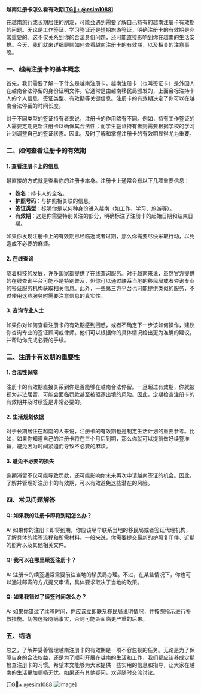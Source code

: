 **越南注册卡怎么看有效期[[TG💪+ @esim1088](https://t.me/s/esim1088)]**

在越南旅行或长期居住的朋友，可能会遇到需要了解自己持有的越南注册卡有效期的问题。无论是工作签证、学习签证还是短期旅游签证，明确注册卡的有效期是非常重要的。这不仅关系到你的合法身份问题，还可能直接影响到你在越南的生活安排。今天，我们就来详细聊聊如何查看越南注册卡的有效期，以及相关的注意事项。

### 一、越南注册卡的基本概念

首先，我们需要了解一下什么是越南注册卡。越南注册卡（也叫签证卡）是外国人在越南合法停留的身份证明文件。它通常是由越南移民局颁发的，上面会标注持卡人的个人信息、签证类型、有效期等关键信息。注册卡的有效期决定了你可以在越南合法停留的时间长度。

对于不同类型的签证持有者来说，注册卡的作用略有不同。例如，持有工作签证的人需要定期更新注册卡以确保其合法性；而学生签证持有者则需要根据学校的学习计划调整自己的签证状态。因此，及时了解和掌握注册卡的有效期显得尤为重要。

### 二、如何查看注册卡的有效期

#### 1. 查看注册卡上的信息

最直接的方式就是查看你的注册卡本身。注册卡上通常会有以下几项重要信息：

- **姓名**：持卡人的全名。
- **护照号码**：与护照相关联的信息。
- **签证类型**：标明你是以何种身份进入越南（如工作、学习、旅游等）。
- **有效期**：这是你需要特别关注的部分，明确标注了注册卡的起始日期和结束日期。

如果你发现注册卡上的有效期已经临近或者过期，那么你需要尽快采取行动，以免造成不必要的麻烦。

#### 2. 在线查询

随着科技的发展，许多国家都提供了在线查询服务。对于越南来说，虽然官方提供的在线查询平台可能不是特别普及，但你可以通过联系当地的移民局或者咨询专业的签证服务机构获取相关信息。此外，一些第三方平台也可能提供类似的服务，不过使用这些服务时需要注意信息的真实性。

#### 3. 咨询专业人士

如果你对如何查看注册卡的有效期感到困惑，或者不确定下一步该如何操作，建议你咨询专业的签证顾问或律师。他们可以根据你的具体情况给出更为准确的建议，并帮助你完成必要的手续。

### 三、注册卡有效期的重要性

#### 1. 合法性保障

注册卡的有效期直接关系到你是否能够在越南合法停留。一旦超过有效期，你就被视为非法居留，可能会面临罚款甚至被驱逐出境的风险。因此，定期检查注册卡的有效期并及时续签是非常必要的。

#### 2. 生活规划依据

对于长期居住在越南的人来说，注册卡的有效期也是制定生活计划的重要参考。比如，如果你知道自己的注册卡将在三个月后到期，那么你就可以提前做好续签准备，避免因为时间紧迫而导致不必要的麻烦。

#### 3. 避免不必要的损失

逾期滞留不仅可能导致罚款，还可能影响你未来再次申请越南签证的机会。因此，了解并管理好注册卡的有效期，可以有效避免这些潜在的风险。

### 四、常见问题解答

#### Q: 如果我的注册卡即将到期怎么办？

A: 如果你的注册卡即将到期，你应该尽早联系当地的移民局或者签证代理机构，了解具体的续签流程和所需材料。一般来说，你需要提交最新的护照复印件、近期的照片以及其他相关文件。

#### Q: 我可以在哪里续签注册卡？

A: 注册卡的续签通常需要前往当地的移民局办理。不过，在某些情况下，你也可以通过邮寄的方式提交申请，具体要求取决于当地的政策。

#### Q: 如果我错过了续签时间怎么办？

A: 如果你错过了续签时间，你应该立即联系移民局说明情况，并按照指示进行补救措施。切勿选择隐瞒事实，否则可能会面临更严重的后果。

### 五、结语

总之，了解并妥善管理越南注册卡的有效期是一项不容忽视的任务。无论是为了保障自身的合法权益，还是为了顺利开展在越南的生活和工作，我们都应该养成定期检查注册卡的习惯。希望本文能够为大家提供一些实用的信息和指导，让大家在越南的生活更加顺畅无忧。如果还有其他疑问，欢迎随时交流讨论。

[[TG💪+ @esim1088](https://t.me/s/esim1088) ![Image](https://i.postimg.cc/4NQfJmqS/Snipaste-2025-05-13-00-14-12.png)]